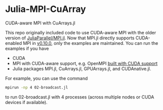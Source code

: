 # Julia-MPI-CuArray
CUDA-aware MPI with CuArrays.jl

This repo originally included code to use CUDA-aware MPI with the older version of [JuliaParallel/MPI.jl](https://github.com/JuliaParallel/MPI.jl).
Now that MPI.jl directly supports CUDA-enabled MPI in [v0.10.0](https://github.com/JuliaParallel/MPI.jl/releases/tag/v0.10.0), only the examples are maintained. You can run the examples if you have 

- CUDA 
- MPI with CUDA-aware support, e.g. OpenMPI [built with CUDA support](https://www.open-mpi.org/faq/?category=buildcuda)
- Julia packages MPI.jl, CuArrays.jl, GPUArrays.jl, and CUDAnative.jl.

For example, you can use the command
```bash
mpirun -np 4 02-broadcast.jl
```
to run 02-broadcast.jl with 4 processes (across multiple nodes or CUDA devices if available).
